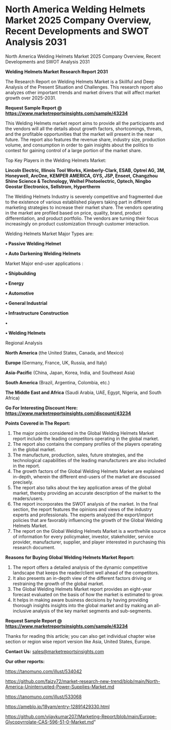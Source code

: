 # North America Welding Helmets Market 2025 Company Overview, Recent Developments and SWOT Analysis 2031
North America Welding Helmets Market 2025 Company Overview, Recent Developments and SWOT Analysis 2031

<strong>Welding Helmets Market Research Report 2031</strong>

The Research Report on Welding Helmets Market is a Skillful and Deep Analysis of the Present Situation and Challenges. This research report also analyzes other important trends and market drivers that will affect market growth over 2025-2031.

<strong>Request Sample Report @ <a href=https://www.marketreportsinsights.com/sample/43234>https://www.marketreportsinsights.com/sample/43234</a></strong>

This Welding Helmets market report aims to provide all the participants and the vendors will all the details about growth factors, shortcomings, threats, and the profitable opportunities that the market will present in the near future. The report also features the revenue share, industry size, production volume, and consumption in order to gain insights about the politics to contest for gaining control of a large portion of the market share.

Top Key Players in the Welding Helmets Market:

<strong>Lincoln Electric, Illinois Tool Works, Kimberly-Clark, ESAB, Optrel AG, 3M, Honeywell, ArcOne, KEMPER AMERICA, GYS, JSP, Enseet, Changzhou Shine Science & Technology, Welhel Photoelectric, Optech, Ningbo Geostar Electronics, Sellstrom, Hypertherm</strong>

The Welding Helmets Industry is severely competitive and fragmented due to the existence of various established players taking part in different marketing strategies to increase their market share. The vendors operating in the market are profiled based on price, quality, brand, product differentiation, and product portfolio. The vendors are turning their focus increasingly on product customization through customer interaction.

Welding Helmets Market Major Types are:

<strong>•  Passive Welding Helmet

•  Auto Darkening Welding Helmets</strong>

Market Major end-user applications :

<strong>•  Shipbuilding

•  Energy

•  Automotive

•  General Industrial

•  Infrastructure Construction

•  

•  Welding Helmets</strong>

Regional Analysis

</u><strong><b>North America</b></strong> (the United States, Canada, and Mexico)

<strong><b>Europe </b></strong>(Germany, France, UK, Russia, and Italy)

<strong><b>Asia-Pacific</b></strong> (China, Japan, Korea, India, and Southeast Asia)

<strong><b>South America</b></strong> (Brazil, Argentina, Colombia, etc.)

<strong><b>The Middle East and Africa</b></strong> (Saudi Arabia, UAE, Egypt, Nigeria, and South Africa)

<strong>Go For Interesting Discount Here: <a href=https://www.marketreportsinsights.com/discount/43234>https://www.marketreportsinsights.com/discount/43234</a></strong>

<strong>Points Covered in The Report:</strong>
<ol>
  <li>The major points considered in the Global Welding Helmets Market report include the leading competitors operating in the global market.</li>
  <li>The report also contains the company profiles of the players operating in the global market.</li>
  <li>The manufacture, production, sales, future strategies, and the technological capabilities of the leading manufacturers are also included in the report.</li>
  <li>The growth factors of the Global Welding Helmets Market are explained in-depth, wherein the different end-users of the market are discussed precisely.</li>
  <li>The report also talks about the key application areas of the global market, thereby providing an accurate description of the market to the readers/users.</li>
  <li>The report incorporates the SWOT analysis of the market. In the final section, the report features the opinions and views of the industry experts and professionals. The experts analyzed the export/import policies that are favorably influencing the growth of the Global Welding Helmets Market.</li>
  <li>The report on the Global Welding Helmets Market is a worthwhile source of information for every policymaker, investor, stakeholder, service provider, manufacturer, supplier, and player interested in purchasing this research document.</li>
</ol>
<strong>Reasons for Buying Global Welding Helmets Market Report:</strong>

<ol>
  <li>The report offers a detailed analysis of the dynamic competitive landscape that keeps the reader/client well ahead of the competitors.</li>
  <li>It also presents an in-depth view of the different factors driving or restraining the growth of the global market.</li>
  <li>The Global Welding Helmets Market report provides an eight-year forecast evaluated on the basis of how the market is estimated to grow.</li>
  <li>It helps in making aware business decisions by having providing thorough insights insights into the global market and by making an all-inclusive analysis of the key market segments and sub-segments.</li>
</ol>
<strong>Request Sample Report @ <a href=https://www.marketreportsinsights.com/sample/43234>https://www.marketreportsinsights.com/sample/43234</a></strong>


Thanks for reading this article; you can also get individual chapter wise section or region wise report version like Asia, United States, Europe.

<strong>Contact Us:</strong>
sales@marketreportsinsights.com

<strong>Our other reports:</strong>

<a href=https://tanomuno.com/illust/534042>https://tanomuno.com/illust/534042</a>

<a href=https://github.com/faizy72/market-research-new-trend/blob/main/North-America-Uninterrupted-Power-Supplies-Market.md>https://github.com/faizy72/market-research-new-trend/blob/main/North-America-Uninterrupted-Power-Supplies-Market.md</a>

<a href=https://tanomuno.com/illust/533068>https://tanomuno.com/illust/533068</a>

<a href=https://ameblo.jp/18yam/entry-12891429330.html>https://ameblo.jp/18yam/entry-12891429330.html</a>

<a href=https://github.com/vijaykumar207/Marketing-Report/blob/main/Europe-Glycopyrrolate-CAS-596-51-0-Market.md>https://github.com/vijaykumar207/Marketing-Report/blob/main/Europe-Glycopyrrolate-CAS-596-51-0-Market.md</a>"
